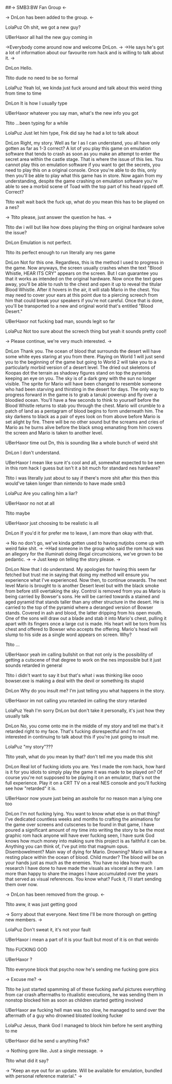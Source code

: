 ##-> SMB3:BW Fan Group <-

-> DnLon has been added to the group. <-

LolaPuz
Oh shit, we got a new guy?

UBerHaxor
all hail the new guy coming in


->Everybody come around now and welcome DnLon. ->
->He says he's got a lot of information about our favourite rom hack and is willing to talk about it. ->

DnLon
Hello.

Ttito
dude no need to be so formal

LolaPuz
Yeah lol, we kinda just fuck around and talk about this weird thing from time to time

DnLon
It is how I usually type

UBerHaxor
whatever you say man, what's the new info you got 

Ttito
...been typing for a while

LolaPuz
Just let him type, Fnk did say he had a lot to talk about

DnLon
Right, my story. Well as far I as I can understand, you all have only gotten as far as 1-3 correct? A lot of you play this game on emulation software that tends to crash as soon as you make an attempt to enter the secret area within the castle stage. That is where the issue of this lies. You cannot play this on emulation software if you want to get the secrets, you need to play this on a original console. Once you're able to do this, only then you'll be able to play what this game has in store. Now again from my understanding, despite the game crashing on emulation software you're able to see a morbid scene of Toad with the top part of his head ripped off. Correct?

Ttito
wait wait back the fuck up, what do you mean this has to be played on a nes?

-> Ttito please, just answer the question he has. ->

Ttito
dw i will but like
how does playing the thing on original hardware solve the issue?

DnLon
Emulation is not perfect.

Ttito
its perfect enough to run literally any nes game

DnLon
Not for this one. Regardless, this is the method I used to progress in the game. Now anyways, the screen usually crashes when the text "Blood Whistle, HEAR ITS CRY" appears on the screen. But I can guarantee you that it works as intended on the original hardware. Now once the text goes away, you'll be able to rush to the chest and open it up to reveal the titular Blood Whistle. After it hovers in the air, it will stab Mario in the chest. You may need to cover your ears at this point due to a piercing screech from him that could break your speakers if you're not careful. Once that is done, you'll be transported to a new and original world that's entitled "Blood Desert."

UBerHaxor
not fucking bad man, sounds legit so far

LolaPuz
Not too sure about the screech thing but yeah it sounds pretty cool!

-> Please continue, we're very much interested. ->

DnLon
Thank you. The ocean of blood that surrounds the desert will have some white eyes staring at you from there. Playing on World 1 will just send you to the beginning of the game but going to World 2 will take you to a particularly morbid version of a desert level. The dried out skeletons of Koopas dot the terrain as shadowy figures stand on top the pyramids keeping an eye on you. The sky is of a dark grey with the sun no longer visible. The sprite for Mario will have been changed to resemble someone who had been starving and thirsting in the desert for days.
The only way to progress forward in the game is to grab a tanuki powerup and fly over a bloodied ocean. You'll have a few seconds to think to yourself before the Blood Whistle returns to stab you through the chest. Mario will crumble to a patch of land as a pentagram of blood begins to form underneath him. The sky darkens to black as a pair of eyes look on from above before Mario is set alight by fire. There will be no other sound but the screams and cries of Mario as he burns alive before the black smog emanating from him covers the screen and Mario is taken to another level.

UBerHaxor
time out Dn, this is sounding like a whole bunch of weird shit

DnLon
I don't understand.

UBerHaxor
I mean like sure it's cool and all, somewhat expected to be seen in this rom hack I guess
but isn't it a bit much for standard nes hardware?

Ttito
i was literally just about to say
if there's more shit after this then this would've taken longer than nintendo to have made smb3

LolaPuz
Are you calling him a liar?

UBerHaxor
no not at all

Ttito
maybe

UBerHaxor
just choosing to be realistic is all

DnLon
If you'd it for prefer me to leave, I am more than okay with that.

-> No no don't go, we've kinda gotten used to having nutjobs come up with weird fake shit. ->
->Had someone in the group who said the rom hack was an allegory for the illuminati doing illegal circumcisions, we've grown to be pedantic. ->
-> Just keep on telling the story please. ->

DnLon
Now that I do understand. My apologies for having this seem far fetched but trust me in saying that doing my method will ensure you experience what I've experienced. Now then, to continue onwards. The next level Mario is brought to is another Desert level but with the black smoke from before still overtaking the sky. Control is removed from you as Mario is being carried by Bowser's sons. He will be carried towards a stained and aged pyramid that stands taller than any other structure in the desert. He is carried to the top of the pyramid where a deranged version of Bowser stands. Covered in ash and blood, the latter dripping from his open mouth. One of the sons will draw out a blade and stab it into Mario's chest, pulling it apart with its fingers once a large cut is made. His heart will be torn from his chest and offered to Bowser who accepts the offering. Mario's head will slump to his side as a single word appears on screen.
Why?

Ttito
...

UBerHaxor
yeah im calling bullshit on that
not only is the possibility of getting a cutscene of that degree to work on the nes impossible but it just sounds retarded in general

Ttito
i didn't want to say it
but that's what i was thinking
like oooo bowser.exe is making a deal with the devil or something
its stupid

DnLon
Why do you insult me? I'm just telling you what happens in the story.

UBerHaxor
im not calling you retarded im calling the story retarded

LolaPuz
Yeah I'm sorry DnLon but don't take it personally, it's just how they usually talk

DnLon
No, you come onto me in the middle of my story and tell me that's it retarded right to my face. That's fucking disrespectful and I'm not interested in continuing to talk about this if you're just going to insult me.

LolaPuz
"my story"???

Ttito
yeah, what do you mean by that?
don't tell me you made this shit

DnLon
Real lot of fucking idiots you are. Yes I made the rom hack, how hard is it for you idiots to simply play the game it was made to be played on? Of course you're not supposed to be playing it on an emulator, that's not the full experience. Play it on a CRT TV on a real NES console and you'll fucking see how "retarded" it is.

UBerHaxor
now youre just being an asshole for no reason man
a lying one too

DnLon
I'm not fucking lying. You want to know what else is on that thing? I've dedicated countless weeks and months to crafting the animations for the game over screens and cutscenes to be found in that game, I have poured a significant amount of my time into writing the story to be the most graphic rom hack anyone will have ever fucking seen, I have sunk God knows how much money into making sure this project is as faithful it can be. Anything you can think of, I've put into that magnum opus.
Disembowelment? Main way of dying for Mario.
Drowning? Mario will have a resting place within the ocean of blood.
Child murder? The blood will be on your hands just as much as the enemies.
You have no idea how much research I have done to have made the visuals as visceral as they are. I am more than happy to share the images I have accumulated over the years that served as visual references.
You know what? Fuck it, I'll start sending them over now.

-> DnLon has been removed from the group. <-

Ttito
aww, it was just getting good

-> Sorry about that everyone. Next time I'll be more thorough on getting new members. ->

LolaPuz
Don't sweat it, it's not your fault

UBerHaxor
i mean a part of it is your fault
but most of it is on that weirdo

Ttito
FUCKING
GOD

UBerHaxor
?

Ttito
everyone block that psycho now
he's sending me fucking gore pics

-> Excuse me? ->

Ttito
he just started spamming all of these fucking awful pictures
everything from car crash aftermaths to ritualistic executions, he was sending them in nonstop
blocked him as soon as children started getting involved

UBerHaxor
aw fucking hell man
was too slow, he managed to send over the aftermath of a guy who drowned
bloated looking fucker

LolaPuz
Jesus, thank God I managed to block him before he sent anything to me

UBerHaxor
did he send u anything Fnk?

-> Nothing gore like. Just a single message. ->

Ttito 
what did it say?

-> "Keep an eye out for an update. Will be available for emulation, bundled with personal reference material." ->
